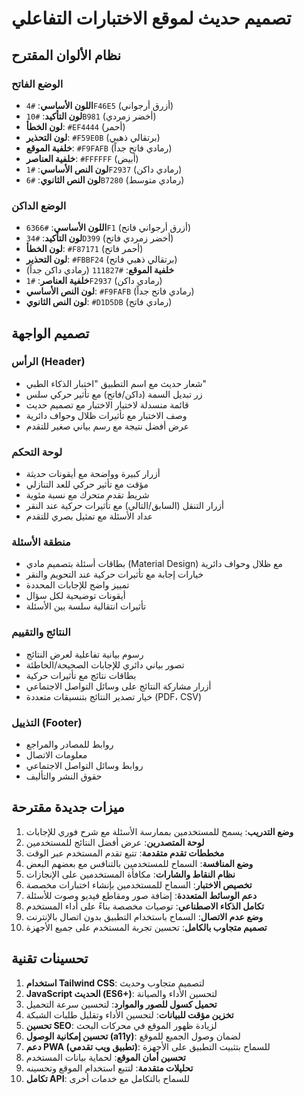 # تصميم حديث لموقع الاختبارات التفاعلي

## نظام الألوان المقترح

### الوضع الفاتح
- **اللون الأساسي**: `#4F46E5` (أزرق أرجواني)
- **لون التأكيد**: `#10B981` (أخضر زمردي)
- **لون الخطأ**: `#EF4444` (أحمر)
- **لون التحذير**: `#F59E0B` (برتقالي ذهبي)
- **خلفية الموقع**: `#F9FAFB` (رمادي فاتح جداً)
- **خلفية العناصر**: `#FFFFFF` (أبيض)
- **لون النص الأساسي**: `#1F2937` (رمادي داكن)
- **لون النص الثانوي**: `#6B7280` (رمادي متوسط)

### الوضع الداكن
- **اللون الأساسي**: `#6366F1` (أزرق أرجواني فاتح)
- **لون التأكيد**: `#34D399` (أخضر زمردي فاتح)
- **لون الخطأ**: `#F87171` (أحمر فاتح)
- **لون التحذير**: `#FBBF24` (برتقالي ذهبي فاتح)
- **خلفية الموقع**: `#111827` (رمادي داكن جداً)
- **خلفية العناصر**: `#1F2937` (رمادي داكن)
- **لون النص الأساسي**: `#F9FAFB` (رمادي فاتح جداً)
- **لون النص الثانوي**: `#D1D5DB` (رمادي فاتح)

## تصميم الواجهة

### الرأس (Header)
- شعار حديث مع اسم التطبيق "اختبار الذكاء الطبي"
- زر تبديل السمة (داكن/فاتح) مع تأثير حركي سلس
- قائمة منسدلة لاختيار الاختبار مع تصميم حديث
- وصف الاختبار مع تأثيرات ظلال وحواف دائرية
- عرض أفضل نتيجة مع رسم بياني صغير للتقدم

### لوحة التحكم
- أزرار كبيرة وواضحة مع أيقونات حديثة
- مؤقت مع تأثير حركي للعد التنازلي
- شريط تقدم متحرك مع نسبة مئوية
- أزرار التنقل (السابق/التالي) مع تأثيرات حركية عند النقر
- عداد الأسئلة مع تمثيل بصري للتقدم

### منطقة الأسئلة
- بطاقات أسئلة بتصميم مادي (Material Design) مع ظلال وحواف دائرية
- خيارات إجابة مع تأثيرات حركية عند التحويم والنقر
- تمييز واضح للإجابات المحددة
- أيقونات توضيحية لكل سؤال
- تأثيرات انتقالية سلسة بين الأسئلة

### النتائج والتقييم
- رسوم بيانية تفاعلية لعرض النتائج
- تصور بياني دائري للإجابات الصحيحة/الخاطئة
- بطاقات نتائج مع تأثيرات حركية
- أزرار مشاركة النتائج على وسائل التواصل الاجتماعي
- خيار تصدير النتائج بتنسيقات متعددة (PDF، CSV)

### التذييل (Footer)
- روابط للمصادر والمراجع
- معلومات الاتصال
- روابط وسائل التواصل الاجتماعي
- حقوق النشر والتأليف

## ميزات جديدة مقترحة

1. **وضع التدريب**: يسمح للمستخدمين بممارسة الأسئلة مع شرح فوري للإجابات
2. **لوحة المتصدرين**: عرض أفضل النتائج للمستخدمين
3. **مخططات تقدم متقدمة**: تتبع تقدم المستخدم عبر الوقت
4. **وضع المنافسة**: السماح للمستخدمين بالتنافس مع بعضهم البعض
5. **نظام النقاط والشارات**: مكافأة المستخدمين على الإنجازات
6. **تخصيص الاختبار**: السماح للمستخدمين بإنشاء اختبارات مخصصة
7. **دعم الوسائط المتعددة**: إضافة صور ومقاطع فيديو وصوت للأسئلة
8. **تكامل الذكاء الاصطناعي**: توصيات مخصصة بناءً على أداء المستخدم
9. **وضع عدم الاتصال**: السماح باستخدام التطبيق بدون اتصال بالإنترنت
10. **تصميم متجاوب بالكامل**: تحسين تجربة المستخدم على جميع الأجهزة

## تحسينات تقنية

1. **استخدام Tailwind CSS**: لتصميم متجاوب وحديث
2. **JavaScript الحديث (ES6+)**: لتحسين الأداء والصيانة
3. **تحميل كسول للصور والموارد**: لتحسين سرعة التحميل
4. **تخزين مؤقت للبيانات**: لتحسين الأداء وتقليل طلبات الشبكة
5. **تحسين SEO**: لزيادة ظهور الموقع في محركات البحث
6. **تحسين إمكانية الوصول (a11y)**: لضمان وصول الجميع للموقع
7. **دعم PWA (تطبيق ويب تقدمي)**: للسماح بتثبيت التطبيق على الأجهزة
8. **تحسين أمان الموقع**: لحماية بيانات المستخدم
9. **تحليلات متقدمة**: لتتبع استخدام الموقع وتحسينه
10. **تكامل API**: للسماح بالتكامل مع خدمات أخرى

